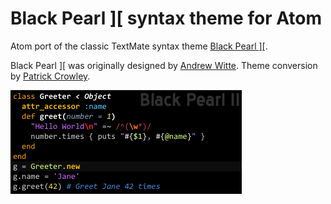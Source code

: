 # Black Pearl \]\[ syntax theme for Atom

Atom port of the classic TextMate syntax theme [Black Pearl \]\[](http://blog.case.edu/ajw33/2006/03/22/black_pearl_textmate_theme).

Black Pearl \]\[ was originally designed by [Andrew Witte](https://github.com/ajwitte). Theme conversion by [Patrick Crowley](https://github.com/mokolabs).

![Image of Black Pearl II](/bp2.gif)
